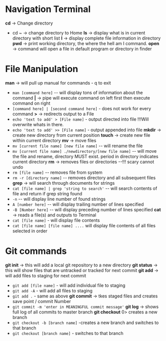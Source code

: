 # Navigation Terminal
**cd** -> Change directory
- cd ~ -> change directory to Home
**ls** -> display what is in current directory with short list
**l** -> display complete file information in directory
**pwd** -> print working directory, the where the hell am I command.
**open** -> command will open a file in default program or directory in finder

# File Manipulation
**man** -> will pull up manual for commands - q to exit
- `man [command here]` -- will display tons of information about the command
**|** -> pipe will execute command on left first then execute command on right
- `[command here] | [second command here]` - does not work for every command
**>** -> redirects output to a File
- `echo 'text to add' > [File name]` - output directed into file !!!Will overwrite whats in there.
- `echo 'text to add' >> [File name]` - output appended into file
**mkdir** -> create new directory from current position
**touch** -> create new file within current directory
**mv** -> move files
- `mv [current file name] [new file name]` -- will rename the file
- `mv [current file name] ./newdirectory/[new file name]` -- will move the file and rename, directory MUST exist. period in directory indicates current directory
**rm** -> removes files or directories --!!! scary cannot undo
- `rm [file name]` -- removes file from system
- `rm -r [directory name]` -- removes directory and all subsequent files
**grep** -> will search through documents for strings
- `cat [file name] | grep 'string to search'` -- will search contents of file and return if grep string found
-  `-n` -- will display line number of found strings
- `A [number here]` -- will display trailing number of lines specified
- `-B [Number here]` -- will display preceding number of lines specified
**cat** -> reads a file(s) and outputs to Terminal
- `cat [file name]` - will display file contents
- `cat [file name] [file name] ....` will display file contents of all files selected in order

# Git commands
**git init** -> this will add a local git repository to a new directory
**git status** -> this will show files that are untracked or tracked for next commit
**git add** -> will add files to staging for next commit
-  `git add [file name]` - will add individual file to staging
-  `git add -A` - will add all files to staging
-  `git add .` - same as above
**git commit** -> tkes staged files and creates save point / commit Number
-  `git commit -m 'enter in MEANINGFUL commit message'`
**git log** -> shows full log of all commits to master branch
**git checkout** 0> creates a new branch
- `git checkout -b [branch name]` -creates a new branch and switches to that branch
- `git checkout [branch name]` - switches to that branch
